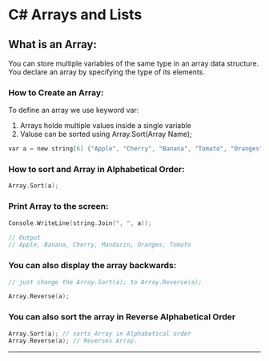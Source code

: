 # C# Arrays and Lists

## What is an Array:
You can store multiple variables of the same type in an array data structure. You declare an array by specifying the type of its elements.

### How to Create an Array:
To define an array we use keyword var:

1. Arrays holde multiple values inside a single variable
2. Valuse can be sorted using Array.Sort(Array Name);
```c
var a = new string[6] {"Apple", "Cherry", "Banana", "Tomato", "Oranges", "Mandarin"};
```
### How to sort and Array in Alphabetical Order:
```c
Array.Sort(a);
```
### Print Array to the screen:
```c
Console.WriteLine(string.Join(", ", a));

// Output
// Apple, Banana, Cherry, Mandarin, Oranges, Tomato
```
### You can also display the array backwards:
```c
// just change the Array.Sort(a); to Array.Reverse(a);

Array.Reverse(a);
```
### You can also sort the array in Reverse Alphabetical Order
```c
Array.Sort(a); // sorts Array in Alphabetical order
Array.Reverse(a); // Reverses Array.
```
---
